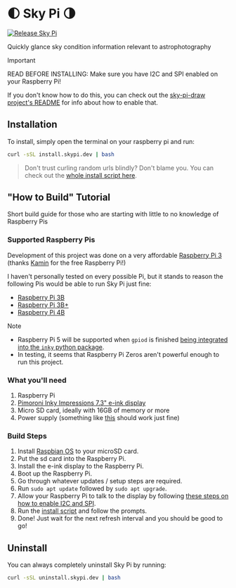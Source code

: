 # 🌓 Sky Pi 🌗

[![Release Sky Pi](https://github.com/FoxtrotPerry/sky-pi/actions/workflows/build-publish.yml/badge.svg)](https://github.com/FoxtrotPerry/sky-pi/actions/workflows/build-publish.yml)

Quickly glance sky condition information relevant to astrophotography

> [!IMPORTANT]
> READ BEFORE INSTALLING: Make sure you have I2C and SPI enabled on your Raspberry Pi!

If you don't know how to do this, you can check out the [sky-pi-draw project's README](./sky-pi-draw/README.md#how-to-enable-i2c-and-spi) for info about how to enable that.

## Installation

To install, simply open the terminal on your raspberry pi and run:

```bash
curl -sSL install.skypi.dev | bash
```

> Don't trust curling random urls blindly? Don't blame you. You can check out the [whole install script here](./scripts/install.sh).

## "How to Build" Tutorial

Short build guide for those who are starting with little to no knowledge of Raspberry Pis

### Supported Raspberry Pis

Development of this project was done on a very affordable [Raspberry Pi 3](https://www.adafruit.com/product/3055) (thanks [Kamin](https://github.com/kaminfay) for the free Raspberry Pi!)

I haven't personally tested on every possible Pi, but it stands to reason the following Pis would be able to run Sky Pi just fine:

- [Raspberry Pi 3B](https://www.adafruit.com/product/3055)
- [Raspberry Pi 3B+](https://www.adafruit.com/product/3775)
- [Raspberry Pi 4B](https://www.adafruit.com/product/4295)

> [!NOTE]
>
> - Raspberry Pi 5 will be supported when `gpiod` is finished [being integrated into the `inky` python package](https://github.com/pimoroni/inky/pull/182).
> - In testing, it seems that Raspberry Pi Zeros aren't powerful enough to run this project.

### What you'll need

1. Raspberry Pi
2. [Pimoroni Inky Impressions 7.3" e-ink display](https://shop.pimoroni.com/products/inky-impression-7-3?variant=40512683376723)
3. Micro SD card, ideally with 16GB of memory or more
4. Power supply (something like [this](https://www.amazon.com/Smraza-Supply-Compatible-Raspberry-Adapter/dp/B0CBPJH1VK) should work just fine)

### Build Steps

1. Install [Raspbian OS](https://www.raspberrypi.com/software/) to your microSD card.
2. Put the sd card into the Raspberry Pi.
3. Install the e-ink display to the Raspberry Pi.
4. Boot up the Raspberry Pi.
5. Go through whatever updates / setup steps are required.
6. Run `sudo apt update` followed by `sudo apt upgrade`.
7. Allow your Raspberry Pi to talk to the display by following [these steps on how to enable I2C and SPI](./sky-pi-draw/README.md#how-to-enable-i2c-and-spi).
8. Run the [install script](#installation) and follow the prompts.
9. Done! Just wait for the next refresh interval and you should be good to go!

## Uninstall

You can always completely uninstall Sky Pi by running:

```bash
curl -sSL uninstall.skypi.dev | bash
```
